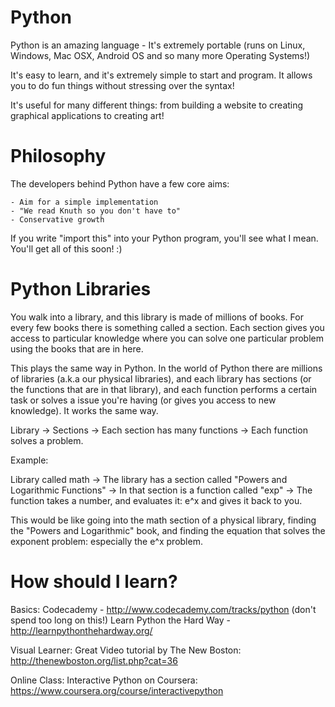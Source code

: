 Python
=====

Python is an amazing language - It's extremely portable (runs on Linux, Windows, Mac OSX, Android OS and so many more Operating Systems!)

It's easy to learn, and it's extremely simple to start and program. It allows you to do fun things without stressing over the syntax!

It's useful for many different things: from building a website to creating graphical applications to creating art!

Philosophy
=====

The developers behind Python have a few core aims:
    
    - Aim for a simple implementation
    - "We read Knuth so you don't have to"
    - Conservative growth

If you write "import this" into your Python program, you'll see what I mean. You'll get all of this soon! :)

Python Libraries
=====

You walk into a library, and this library is made of millions of books. For every few books there is something called a section. Each section gives you access to particular knowledge where you can solve one particular problem using the books that are in here. 

This plays the same way in Python. In the world of Python there are millions of libraries (a.k.a our physical libraries), and each library has sections (or the functions that are in that library), and each function performs a certain task or solves a issue you're having (or gives you access to new knowledge). It works the same way.

Library -> Sections -> Each section has many functions -> Each function solves a problem.

Example:

Library called math -> The library has a section called "Powers and Logarithmic Functions" -> In that section is a function called "exp" -> The function takes a number, and evaluates it: e^x and gives it back to you.

This would be like going into the math section of a physical library, finding the "Powers and Logarithmic" book, and finding the equation that solves the exponent problem: especially the e^x problem.

How should I learn?
=====

Basics:
Codecademy - http://www.codecademy.com/tracks/python (don't spend too long on this!)
Learn Python the Hard Way - http://learnpythonthehardway.org/

Visual Learner:
Great Video tutorial by The New Boston: http://thenewboston.org/list.php?cat=36

Online Class:
Interactive Python on Coursera: https://www.coursera.org/course/interactivepython